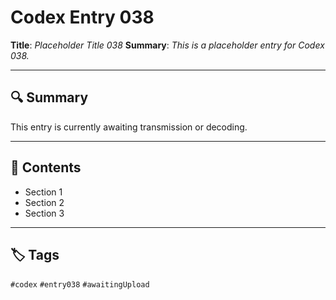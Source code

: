 # Codex Entry 038

**Title**: *Placeholder Title 038*
**Summary**: _This is a placeholder entry for Codex 038._

---

## 🔍 Summary

This entry is currently awaiting transmission or decoding.

---

## 🧠 Contents

- Section 1
- Section 2
- Section 3

---

## 🏷️ Tags

`#codex` `#entry038` `#awaitingUpload`
